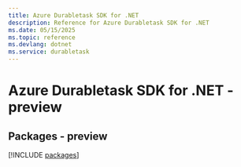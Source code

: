 ```yaml
---
title: Azure Durabletask SDK for .NET
description: Reference for Azure Durabletask SDK for .NET
ms.date: 05/15/2025
ms.topic: reference
ms.devlang: dotnet
ms.service: durabletask
---
```

# Azure Durabletask SDK for .NET - preview
## Packages - preview
[!INCLUDE [packages](durabletask-index.md)]
